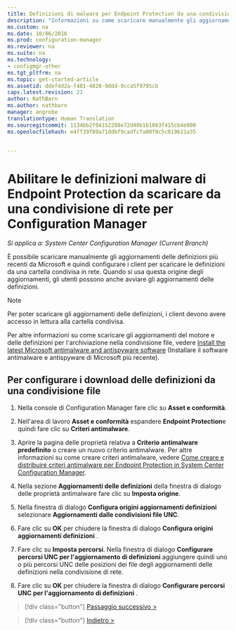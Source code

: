 ```yaml
---
title: Definizioni di malware per Endpoint Protection da una condivisione di rete| System Center Configuration Manager
description: "Informazioni su come scaricare manualmente gli aggiornamenti delle definizioni più recenti da Microsoft e configurare i client per scaricare le definizioni."
ms.custom: na
ms.date: 10/06/2016
ms.prod: configuration-manager
ms.reviewer: na
ms.suite: na
ms.technology:
- configmgr-other
ms.tgt_pltfrm: na
ms.topic: get-started-article
ms.assetid: ddef4d2a-f481-4020-9ddd-9cca5f9795cb
caps.latest.revision: 21
author: NathBarn
ms.author: nathbarn
manager: angrobe
translationtype: Human Translation
ms.sourcegitcommit: 1134bb2f04152288e72d40b1b1083f415cb4e900
ms.openlocfilehash: e4ff39f89a71ddbf9cadfcfa80f0c5c019611a35


---
```


# <a name="enable-endpoint-protection-malware-definitions-to-download-from-a-network-share-for-configuration-manager"></a>Abilitare le definizioni malware di Endpoint Protection da scaricare da una condivisione di rete per Configuration Manager

*Si applica a: System Center Configuration Manager (Current Branch)*

 È possibile scaricare manualmente gli aggiornamenti delle definizioni più recenti da Microsoft e quindi configurare i client per scaricare le definizioni da una cartella condivisa in rete. Quando si usa questa origine degli aggiornamenti, gli utenti possono anche avviare gli aggiornamenti delle definizioni.

> [!NOTE]
>  Per poter scaricare gli aggiornamenti delle definizioni, i client devono avere accesso in lettura alla cartella condivisa.

 Per altre informazioni su come scaricare gli aggiornamenti del motore e delle definizioni per l'archiviazione nella condivisione file, vedere [Install the latest Microsoft antimalware and antispyware software](http://www.microsoft.com/security/portal/Definitions/HowToForeFront.aspx) (Installare il software antimalware e antispyware di Microsoft più recente).

## <a name="to-configure-definition-downloads-from-a-file-share"></a>Per configurare i download delle definizioni da una condivisione file

1.  Nella console di Configuration Manager fare clic su **Asset e conformità**.

2.  Nell'area di lavoro **Asset e conformità** espandere **Endpoint Protection**e quindi fare clic su **Criteri antimalware**.

3.  Aprire la pagina delle proprietà relativa a **Criterio antimalware predefinito** o creare un nuovo criterio antimalware. Per altre informazioni su come creare criteri antimalware, vedere [Come creare e distribuire criteri antimalware per Endpoint Protection in System Center Configuration Manager](endpoint-antimalware-policies.md).

4.  Nella sezione **Aggiornamenti delle definizioni** della finestra di dialogo delle proprietà antimalware fare clic su **Imposta origine**.

5.  Nella finestra di dialogo **Configura origini aggiornamenti definizioni** selezionare **Aggiornamenti dalle condivisioni file UNC**.

6.  Fare clic su **OK** per chiudere la finestra di dialogo **Configura origini aggiornamenti definizioni** .

7.  Fare clic su **Imposta percorsi**. Nella finestra di dialogo **Configurare percorsi UNC per l'aggiornamento di definizioni** aggiungere quindi uno o più percorsi UNC delle posizioni dei file degli aggiornamenti delle definizioni nella condivisione di rete.

8.  Fare clic su **OK** per chiudere la finestra di dialogo **Configurare percorsi UNC per l'aggiornamento di definizioni** .


> [!div class="button"]
[Passaggio successivo >](endpoint-antimalware-policies.md)

> [!div class="button"]
[Indietro >](endpoint-configure-alerts.md)



<!--HONumber=Nov16_HO1-->


